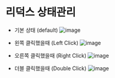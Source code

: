 # 리덕스 상태관리

-   기본 상태 (default)
    ![image](https://user-images.githubusercontent.com/48292190/100494543-25884b80-3186-11eb-872c-73a241f548ed.png)

-   왼쪽 클릭했을때 (Left Click)
    ![image](https://user-images.githubusercontent.com/48292190/100494573-55375380-3186-11eb-9115-81a9528c1051.png)

-   오른쪽 클릭했을때 (Right Click)
    ![image](https://user-images.githubusercontent.com/48292190/100494592-6bddaa80-3186-11eb-902f-216001dfaa65.png)

-   더블 클릭했을때 (Double Click)
    ![image](https://user-images.githubusercontent.com/48292190/100494598-726c2200-3186-11eb-8728-6fbb4a39ec72.png)
